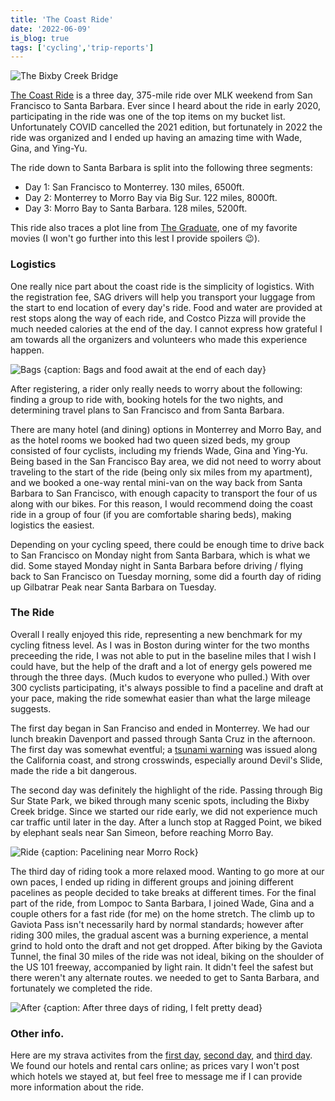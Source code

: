 ```yaml
---
title: 'The Coast Ride'
date: '2022-06-09'
is_blog: true
tags: ['cycling','trip-reports']
---
```


![The Bixby Creek Bridge](https://lh3.googleusercontent.com/pw/AM-JKLXW9ErE9gGz243j-6luZRaHgjdDMYXcxK31ejM35epk-P7dOCupkIZH8NncsgXfRqwNQKipO3gK-3UcYY_lZf29hPuGEu7IzZUygf1DnHJJMIAwj0zkary32LnndQ1pIIRTP3HF8aPC94BFrmMOHniQ=w1471-h981-no)

[The Coast Ride](https://www.thecoastride.org/) is a three day, 375-mile ride over MLK weekend from San Francisco to Santa Barbara. Ever since I heard about the ride in early 2020, participating in the ride was one of the top items on my bucket list. Unfortunately COVID cancelled the 2021 edition, but fortunately in 2022 the ride was organized and I ended up having an amazing time with Wade, Gina, and Ying-Yu.

The ride down to Santa Barbara is split into the following three segments:
- Day 1: San Francisco to Monterrey. 130 miles, 6500ft.
- Day 2: Monterrey to Morro Bay via Big Sur. 122 miles, 8000ft.
- Day 3: Morro Bay to Santa Barbara. 128 miles, 5200ft.

This ride also traces a plot line from [The Graduate](https://en.wikipedia.org/wiki/The_Graduate), one of my favorite movies (I won't go further into this lest I provide spoilers 😉).

### Logistics

One really nice part about the coast ride is the simplicity of logistics.
With the registration fee, SAG drivers will help you transport your luggage from the start to end location of every day's ride.
Food and water are provided at rest stops along the way of each ride, and Costco Pizza will provide the much needed calories at the end of the day.
I cannot express how grateful I am towards all the organizers and volunteers who made this experience happen.

![Bags {caption: Bags and food await at the end of each day}](https://lh3.googleusercontent.com/pw/AM-JKLVDQLxi_L85NKiYU9AZ1fU_qbmDYSHDn56vYxE5Lmv0cAUsQ4lGpqp2yMojtFOrpmHMxN_vyiq91S3hZ_kw9be9IFMwusFszNm6A8FjYJVlsD2E6Vs7eZB6PCXthKNK_lN_Tz2w37do4j-on7RlPvU2=w1307-h980-no)

After registering, a rider only really needs to worry about the following: finding a group to ride with, booking hotels for the two nights, and determining travel plans to San Francisco and from Santa Barbara.

There are many hotel (and dining) options in Monterrey and Morro Bay, and as the hotel rooms we booked had two queen sized beds, my group consisted of four cyclists, including my friends Wade, Gina and Ying-Yu.
Being based in the San Francisco Bay area, we did not need to worry about traveling to the start of the ride (being only six miles from my apartment), and we booked a one-way rental mini-van on the way back from Santa Barbara to San Francisco, with enough capacity to transport the four of us along with our bikes.
For this reason, I would recommend doing the coast ride in a group of four (if you are comfortable sharing beds), making logistics the easiest.

Depending on your cycling speed, there could be enough time to drive back to San Francisco on Monday night from Santa Barbara, which is what we did. Some stayed Monday night in Santa Barbara before driving / flying back to San Francisco on Tuesday morning, some did a fourth day of riding up Gilbatrar Peak near Santa Barbara on Tuesday.

### The Ride

Overall I really enjoyed this ride, representing a new benchmark for my cycling fitness level.
As I was in Boston  during winter for the two months preceeding the ride, I was not able to put in the baseline miles that I wish I could have, but the help of the draft and a lot of energy gels powered me through the three days. (Much kudos to everyone who pulled.)
With over 300 cyclists participating, it's always possible to find a paceline and draft at your pace, making the ride somewhat easier than what the large mileage suggests.

The first day began in San Franciso and ended in Monterrey. We had our lunch breakin Davenport and passed through Santa Cruz in the afternoon. The first day was somewhat eventful; a [tsunami warning](https://en.wikipedia.org/wiki/2022_Hunga_Tonga%E2%80%93Hunga_Ha'apai_eruption_and_tsunami) was issued along the California coast, and strong crosswinds, especially around Devil's Slide, made the ride a bit dangerous.

The second day was definitely the highlight of the ride. Passing through Big Sur State Park, we biked through many scenic spots, including the Bixby Creek bridge.
Since we started our ride early, we did not experience much car traffic until later in the day. After a lunch stop at Ragged Point, we biked by elephant seals near San Simeon, before reaching Morro Bay.

![Ride {caption: Pacelining near Morro Rock}](https://lh3.googleusercontent.com/pw/AM-JKLVJUqAetvwaa58QVc-fP_nV6UhI0aehTqJKr8FjPHX3hSSLV-el_gtMpC1ikHZCGMNQg8s5nSwgzoX-2W9oVbU5X_8QmxJGA-4XN6oVo7eV7f8nTc3uZfVSwBJprgiBa_wnV5MY8tcNHt6KXQJUbaGC=w1307-h980-no)

The third day of riding took a more relaxed mood. Wanting to go more at our own paces, I ended up riding in different groups and joining different pacelines as people decided to take breaks at different times.
For the final part of the ride, from Lompoc to Santa Barbara, I joined Wade, Gina and a couple others for a fast ride (for me) on the home stretch.
The climb up to Gaviota Pass isn't necessarily hard by normal standards; however after riding 300 miles, the gradual ascent was a burning experience, a mental grind to hold onto the draft and not get dropped.
After biking by the Gaviota Tunnel, the final 30 miles of the ride was not ideal, biking on the shoulder of the US 101 freeway, accompanied by light rain.
It didn't feel the safest but there weren't any alternate routes. we needed to get to Santa Barbara, and fortunately we completed the ride.

![After {caption: After three days of riding, I felt pretty dead}](https://lh3.googleusercontent.com/pw/AM-JKLV1WUoW3I2brd7OfBRUYDLP56cxmwp-Govjh8cT_uTG2BOauLXneNF0eNEDuZ1W9Va40zwxWKHpitrWB0RlSXq5HHzdMwlsxlgIrAxetv9I6zJNTGWyfmU3HV7IQx96y7Knb5sLGfytYJ5-ScGG-onb=w736-h981-no)


### Other info.

Here are my strava activites from the [first day](https://www.strava.com/activities/6530083722), [second day](https://www.strava.com/activities/6535905314), and [third day](https://www.strava.com/activities/6540755937).
We found our hotels and rental cars online; as prices vary I won't post which hotels we stayed at, but feel free to message me if I can provide more information about the ride.

